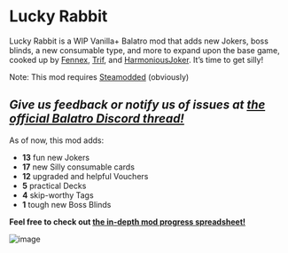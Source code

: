 # Lucky Rabbit
Lucky Rabbit is a WIP Vanilla+ Balatro mod that adds new Jokers, boss blinds, a new consumable type, and more to expand upon the base game, cooked up by [Fennex](https://www.twitch.tv/mrfennex), [Trif](https://github.com/Trif3ctal), and [HarmoniousJoker](https://github.com/HarmoniousJoker). It’s time to get silly!

Note: This mod requires [Steamodded](https://github.com/Steamopollys/Steamodded/archive/refs/heads/main.zip) (obviously) 

*Give us feedback or notify us of issues at [the official Balatro Discord thread!](https://discord.com/channels/1116389027176787968/1342484578236895274)*
-
As of now, this mod adds:
- **13** fun new Jokers
- **17** new Silly consumable cards
- **12** upgraded and helpful Vouchers
- **5** practical Decks
- **4** skip-worthy Tags
- **1** tough new Boss Blinds

__Feel free to check out [the in-depth mod progress spreadsheet!](https://docs.google.com/spreadsheets/d/1-gmJJKUTY5EP2TqhpfTXqD-P1NzQQxCRvEpoFnwK72g/edit?gid=1809378509#gid=1809378509)__

![image](https://github.com/user-attachments/assets/971a669a-ae21-4699-8caa-a58b7ee9748b)

